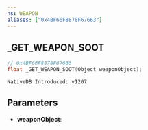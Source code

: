 ```yaml
---
ns: WEAPON
aliases: ["0x4BF66F8878F67663"]
---
```

## _GET_WEAPON_SOOT

```c
// 0x4BF66F8878F67663
float _GET_WEAPON_SOOT(Object weaponObject);
```

```
NativeDB Introduced: v1207
```

## Parameters
* **weaponObject**:
